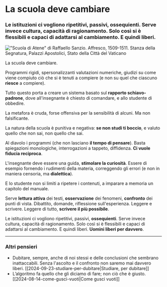 # La scuola deve cambiare

### Le istituzioni ci vogliono ripetitivi, passivi, ossequienti. Serve invece cultura, capacità di ragionamento. Solo così si è flessibili e capaci di adattarsi al cambiamento. E quindi liberi.

!["Scuola di Atene" di Raffaello Sanzio. Affresco, 1509-1511. Stanza della Segnatura, Palazzi Apostolici, Stato della Città del Vaticano](scuola-di-atene.jpg)

La scuola deve cambiare.

Programmi rigidi, spersonalizzanti valutazioni numeriche, giudizi su come viene compiuto ciò che si è tenuti a compiere (e non su quel che ciascuno **riesce** a compiere).

Tutto questo porta a creare un sistema basato sul **rapporto schiavo-padrone**, dove all'insegnante è chiesto di comandare, e allo studente di obbedire.

La metafora è cruda, forse offensiva per la sensibilità di alcuni. Ma non falsificante.

La natura della scuola è punitiva e negativa: **se non studi ti boccio**, e valuto quello che non sai, non quello che sai.

Al diavolo i programmi (che non lasciano **il tempo di pensare**). Basta spiegazioni monologiche, interrogazioni a tappeto, diffidenza. **Ci vuole fiducia reciproca**.

L'insegnante deve essere una guida, **stimolare la curiosità**. Essere di esempio fornendo i rudimenti della materia, correggendo gli errori (e non in maniera censoria, ma **dialettica**).

E lo studente non si limiti a ripetere i contenuti, a imparare a memoria un capitolo del manuale.

Serve **lettura attiva** dei testi, **osservazione** dei fenomeni, **confronto** dei punti di vista. Dibattito, domande, riflessione sull'esperienza. Leggere e scrivere. Leggere di tutto, **scrivere il più possibile**.

Le istituzioni ci vogliono ripetitivi, passivi, **ossequienti**. Serve invece cultura, capacità di ragionamento. Solo così si è flessibili e capaci di adattarsi al cambiamento. E quindi liberi. **Uomini liberi per davvero**.

---
### Altri pensieri

- Dubitare, sempre, anche di noi stessi e delle conclusioni che sembrano inattaccabili. Senza l'ascolto e il confronto non saremo mai davvero liberi. [[2024-09-23-studiare-per-dubitare|Studiare, per dubitare]]
- L’algoritmo fa quello che gli diciamo di fare; non ciò che è giusto. [[2024-08-14-come-gusci-vuoti|Come gusci vuoti]]